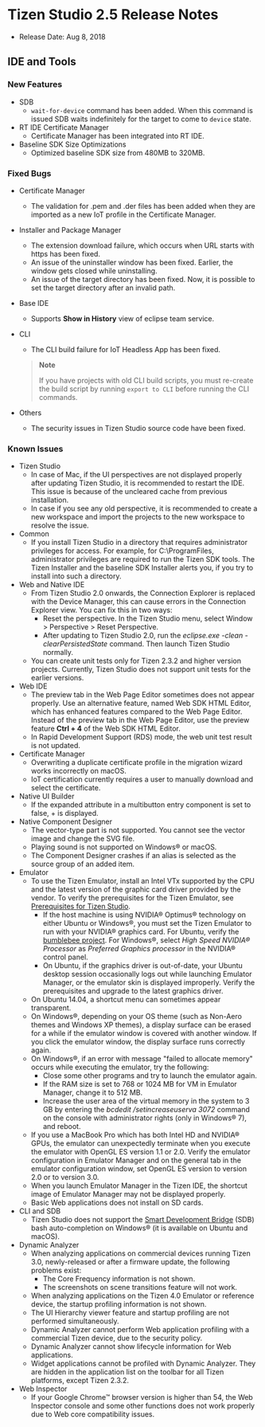 # Tizen Studio 2.5 Release Notes

-   Release Date: Aug 8, 2018


## IDE and Tools


### New Features

-   SDB
	-  `wait-for-device` command has been added. When this command is issued SDB waits indefinitely for the target to come to `device` state.
-   RT IDE Certificate Manager
	-   Certificate Manager has been integrated into RT IDE.
-   Baseline SDK Size Optimizations
	-   Optimized baseline SDK size from 480MB to 320MB.

### Fixed Bugs
-   Certificate Manager
	-  The validation for .pem and .der files has been added when they are imported as a new IoT profile in the Certificate Manager.

-   Installer and Package Manager
	-   The extension download failure, which occurs when URL starts with https has been fixed.
	-   An issue of the uninstaller window has been fixed. Earlier, the window gets closed while uninstalling.
	-   An issue of the target directory has been fixed. Now, it is possible to set the target directory after an invalid path.
-   Base IDE
	-   Supports **Show in History** view of eclipse team service. 
-   CLI
	-   The CLI build failure for IoT Headless App has been fixed.
	> **Note**
	>
	> If you have projects with old CLI build scripts, you must re-create the build script by running `export to CLI` before running the CLI commands.
-   Others
	-   The security issues in Tizen Studio source code have been fixed.

### Known Issues
-	Tizen Studio
	-	In case of Mac, if the UI perspectives are not displayed properly after updating Tizen Studio, it is recommended to restart the IDE. This issue is because of the uncleared cache from previous installation.
	-	In case if you see any old perspective, it is recommended to create a new workspace and import the projects to the new workspace to resolve the issue.
-	Common
	-   If you install Tizen Studio in a directory that requires administrator privileges for access. For example, for C:\ProgramFiles, administrator privileges are required to run the Tizen SDK tools. The Tizen Installer and the baseline SDK Installer alerts you, if you try to install into such a directory.
-	Web and Native IDE
	-   From Tizen Studio 2.0 onwards, the Connection Explorer is replaced with the Device Manager, this can cause errors in the Connection Explorer view. You can fix this in two ways:
	    -   Reset the perspective.
            In the Tizen Studio menu, select Window > Perspective > Reset Perspective.
	    -   After updating to Tizen Studio 2.0, run the *eclipse.exe -clean -clearPersistedState* command. Then launch Tizen Studio normally.
	-   You can create unit tests only for Tizen 2.3.2 and higher version projects. Currently, Tizen Studio does not support unit tests for the earlier versions.
-	Web IDE
	-   The preview tab in the Web Page Editor sometimes does not appear properly. Use an alternative feature, named Web SDK HTML Editor, which has enhanced features compared to the Web Page Editor. Instead of the preview tab in the Web Page Editor, use the preview feature **Ctrl + 4** of the Web SDK HTML Editor.
	-   In Rapid Development Support (RDS) mode, the web unit test result is not updated.
-	Certificate Manager
	-   Overwriting a duplicate certificate profile in the migration wizard works incorrectly on macOS.
	-   IoT certification currently requires a user to manually download and select the certificate.
-	Native UI Builder
	-   If the expanded attribute in a multibutton entry component is set to false, + is displayed.
-	Native Component Designer
	-   The vector-type part is not supported. You cannot see the vector image and change the SVG file.
	-   Playing sound is not supported on Windows&reg; or macOS.
	-   The Component Designer crashes if an alias is selected as the source group of an added item.
-	Emulator
	-   To use the Tizen Emulator, install an Intel VTx supported by the CPU and the latest version of the graphic card driver provided by the vendor. To verify the prerequisites for the Tizen Emulator, see [Prerequisites for Tizen Studio](../setup/prerequisites.md).
	    -   If the host machine is using NVIDIA&reg; Optimus&reg; technology on either Ubuntu or Windows&reg;, you must set the Tizen Emulator to run with your NVIDIA&reg; graphics card. For Ubuntu, verify the [bumblebee project](https://wiki.ubuntu.com/Bumblebee ). For Windows&reg;, select *High Speed NVIDIA&reg; Processor* as *Preferred Graphics processor* in the NVIDIA&reg; control panel.
	    -   On Ubuntu, if the graphics driver is out-of-date, your Ubuntu desktop session occasionally logs out while launching Emulator Manager, or the emulator skin is displayed improperly. Verify the prerequisites and upgrade to the latest graphics driver.
	-   On Ubuntu 14.04, a shortcut menu can sometimes appear transparent.
	-   On Windows&reg;, depending on your OS theme (such as Non-Aero themes and Windows XP themes), a display surface can be erased for a while if the emulator window is covered with another window. If you click the emulator window, the display surface runs correctly again.
	-   On Windows&reg;, if an error with message "failed to allocate memory" occurs while executing the emulator, try the following:
	    -   Close some other programs and try to launch the emulator again.
	    -   If the RAM size is set to 768 or 1024 MB for VM in Emulator Manager, change it to 512 MB.
	    -   Increase the user area of the virtual memory in the system to 3 GB by entering the *bcdedit /setincreaseuserva 3072* command on the console with administrator rights (only in Windows&reg; 7), and reboot.
	-   If you use a MacBook Pro which has both Intel HD and NVIDIA&reg; GPUs, the emulator can unexpectedly terminate when you execute the emulator with OpenGL ES version 1.1 or 2.0. Verify the emulator configuration in Emulator Manager and on the general tab in the emulator configuration window, set OpenGL ES version to version 2.0 or to version 3.0.
	-   When you launch Emulator Manager in the Tizen IDE, the shortcut image of Emulator Manager may not be displayed properly.
	-   Basic Web applications does not install on SD cards.
-	CLI and SDB
	-   Tizen Studio does not support the [Smart Development Bridge](../common-tools/smart-development-bridge.md) (SDB) bash auto-completion on Windows&reg; (it is available on Ubuntu and macOS).
-	Dynamic Analyzer
	-   When analyzing applications on commercial devices running Tizen 3.0, newly-released or after a firmware update, the following problems exist:
	    -   The Core Frequency information is not shown.
	    -   The screenshots on scene transitions feature will not work.
	-   When analyzing applications on the Tizen 4.0 Emulator or reference device, the startup profiling information is not shown.
	-   The UI Hierarchy viewer feature and startup profiling are not performed simultaneously.
	-   Dynamic Analyzer cannot perform Web application profiling with a commercial Tizen device, due to the security policy.
	-   Dynamic Analyzer cannot show lifecycle information for Web applications.
	-   Widget applications cannot be profiled with Dynamic Analyzer. They are hidden in the application list on the toolbar for all Tizen platforms, except Tizen 2.3.2.
-	Web Inspector
	-   If your Google Chrome™ browser version is higher than 54, the Web Inspector console and some other functions does not work properly due to Web core compatibility issues.
